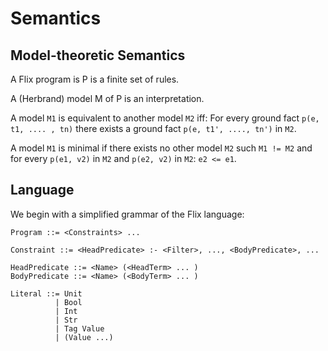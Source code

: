 # Semantics #

## Model-theoretic Semantics ##

A Flix program is P is a finite set of rules. 

A (Herbrand) model M of P is an interpretation. 

A model `M1` is equivalent to another model `M2` iff: 
For every ground fact `p(e, t1, .... , tn)` there exists a ground fact `p(e, t1', ...., tn')` in `M2`. 

A model `M1` is minimal if there exists no other model `M2` such `M1 != M2` 
and for every `p(e1, v2)` in `M2` and `p(e2, v2)` in `M2`: `e2 <= e1`.  

## Language ##

We begin with a simplified grammar of the Flix language:

```
Program ::= <Constraints> ...
```

```
Constraint ::= <HeadPredicate> :- <Filter>, ..., <BodyPredicate>, ...
```

```
HeadPredicate ::= <Name> (<HeadTerm> ... )
BodyPredicate ::= <Name> (<BodyTerm> ... )
```


```
Literal ::= Unit
          | Bool
          | Int
          | Str
          | Tag Value
          | (Value ...)
```
